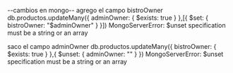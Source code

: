 --cambios en mongo-- 
agrego el campo bistroOwner
db.productos.updateMany({ adminOwner: { $exists: true } },[{ $set: { bistroOwner: "$adminOwner" } }])
MongoServerError: $unset specification must be a string or an array

saco el campo adminOwner
db.productos.updateMany({ bistroOwner: { $exists: true } },{ $unset: { adminOwner: "" } })
MongoServerError: $unset specification must be a string or an array